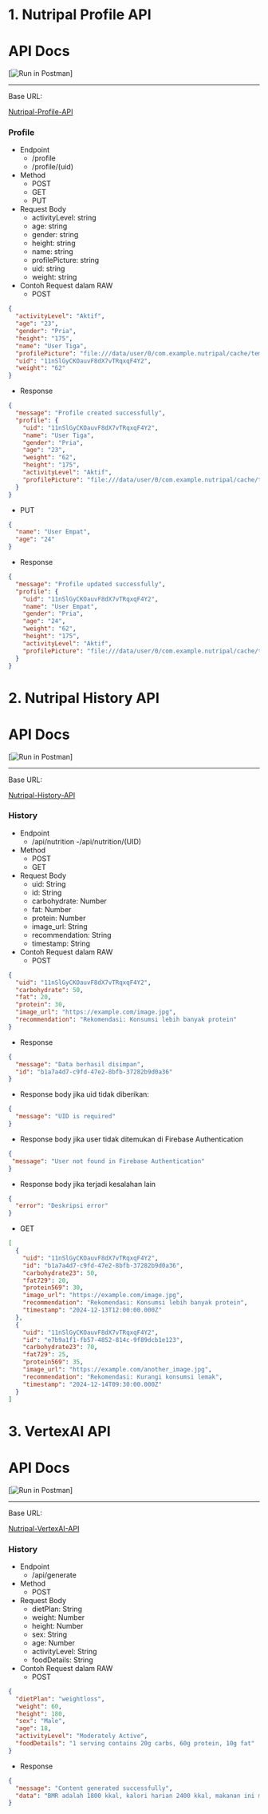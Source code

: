# 1. Nutripal Profile API

 <h1>API Docs</h1>

[![Run in Postman](https://run.pstmn.io/button.svg)]

---

Base URL:

 <p >
  <a href="https://nutripal-profile-1006183382175.us-central1.run.app/">Nutripal-Profile-API</a>
</p>

### Profile
- Endpoint
  - /profile
  - /profile/(uid)
- Method
  - POST
  - GET
  - PUT
- Request Body
  - activityLevel: string
  - age: string
  - gender: string
  - height: string
  - name: string
  - profilePicture: string
  - uid: string
  - weight: string
- Contoh Request dalam RAW
   - POST
```json
{
  "activityLevel": "Aktif",
  "age": "23",
  "gender": "Pria",
  "height": "175",
  "name": "User Tiga",
  "profilePicture": "file:///data/user/0/com.example.nutripal/cache/temp5153547958599274652.jpg",
  "uid": "11nSlGyCKOauvF8dX7vTRqxqF4Y2",
  "weight": "62"
}

```
- Response
```json
{
  "message": "Profile created successfully",
  "profile": {
    "uid": "11nSlGyCKOauvF8dX7vTRqxqF4Y2",
    "name": "User Tiga",
    "gender": "Pria",
    "age": "23",
    "weight": "62",
    "height": "175",
    "activityLevel": "Aktif",
    "profilePicture": "file:///data/user/0/com.example.nutripal/cache/temp5153547958599274652.jpg"
  }
}

```
 - PUT
```json
{
  "name": "User Empat",
  "age": "24"
}
```
- Response
```json
{
  "message": "Profile updated successfully",
  "profile": {
    "uid": "11nSlGyCKOauvF8dX7vTRqxqF4Y2",
    "name": "User Empat",
    "gender": "Pria",
    "age": "24",
    "weight": "62",
    "height": "175",
    "activityLevel": "Aktif",
    "profilePicture": "file:///data/user/0/com.example.nutripal/cache/temp5153547958599274652.jpg"
  }
}
```
# 2. Nutripal History API

 <h1>API Docs</h1>

[![Run in Postman](https://run.pstmn.io/button.svg)]

---

Base URL:

 <p >
  <a href="https://nutripal-history-1006183382175.us-central1.run.app/">Nutripal-History-API</a>
</p>

### History
- Endpoint
  - /api/nutrition
  -/api/nutrition/(UID)
- Method
  - POST
  - GET
- Request Body
  - uid: String
  - id: String
  - carbohydrate: Number
  - fat: Number
  - protein: Number
  - image_url: String
  - recommendation: String
  - timestamp: String
- Contoh Request dalam RAW
   - POST
```json
{
  "uid": "11nSlGyCKOauvF8dX7vTRqxqF4Y2",
  "carbohydrate": 50,
  "fat": 20,
  "protein": 30,
  "image_url": "https://example.com/image.jpg",
  "recommendation": "Rekomendasi: Konsumsi lebih banyak protein"
}
```
- Response
```json
{
  "message": "Data berhasil disimpan",
  "id": "b1a7a4d7-c9fd-47e2-8bfb-37282b9d0a36"
}

```
- Response body jika uid tidak diberikan:
```json
{
  "message": "UID is required"
}
```
- Response body jika user tidak ditemukan di Firebase Authentication
 ```json
{
  "message": "User not found in Firebase Authentication"
}
```
- Response body jika terjadi kesalahan lain
```json
{
  "error": "Deskripsi error"
}

```
 - GET
```json
[
  {
    "uid": "11nSlGyCKOauvF8dX7vTRqxqF4Y2",
    "id": "b1a7a4d7-c9fd-47e2-8bfb-37282b9d0a36",
    "carbohydrate23": 50,
    "fat729": 20,
    "protein569": 30,
    "image_url": "https://example.com/image.jpg",
    "recommendation": "Rekomendasi: Konsumsi lebih banyak protein",
    "timestamp": "2024-12-13T12:00:00.000Z"
  },
  {
    "uid": "11nSlGyCKOauvF8dX7vTRqxqF4Y2",
    "id": "e7b9a1f1-fb57-4852-814c-9f89dcb1e123",
    "carbohydrate23": 70,
    "fat729": 25,
    "protein569": 35,
    "image_url": "https://example.com/another_image.jpg",
    "recommendation": "Rekomendasi: Kurangi konsumsi lemak",
    "timestamp": "2024-12-14T09:30:00.000Z"
  }
]

```
# 3. VertexAI API

 <h1>API Docs</h1>

[![Run in Postman](https://run.pstmn.io/button.svg)]

---

Base URL:

 <p >
  <a href="https://vertex-api-1006183382175.us-central1.run.app/">Nutripal-VertexAI-API</a>
</p>

### History
- Endpoint
  - /api/generate
- Method
  - POST
- Request Body
  - dietPlan: String
  - weight: Number
  - height: Number
  - sex: String
  - age: Number
  - activityLevel: String
  - foodDetails: String
- Contoh Request dalam RAW
   - POST
```json
{
  "dietPlan": "weightloss",
  "weight": 60,
  "height": 180,
  "sex": "Male",
  "age": 18,
  "activityLevel": "Moderately Active",
  "foodDetails": "1 serving contains 20g carbs, 60g protein, 10g fat"
}
```
- Response
```json
{
  "message": "Content generated successfully",
  "data": "BMR adalah 1800 kkal, kalori harian 2400 kkal, makanan ini memiliki 500 kkal, maksimal 4 porsi, konsumsi secukupnya."
}
```
